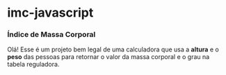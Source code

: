 # imc-javascript
### Índice de Massa Corporal

Olá! Esse é um projeto bem legal de uma calculadora que usa a **altura** e o **peso** das pessoas para retornar o valor da massa corporal e o grau na tabela reguladora.

